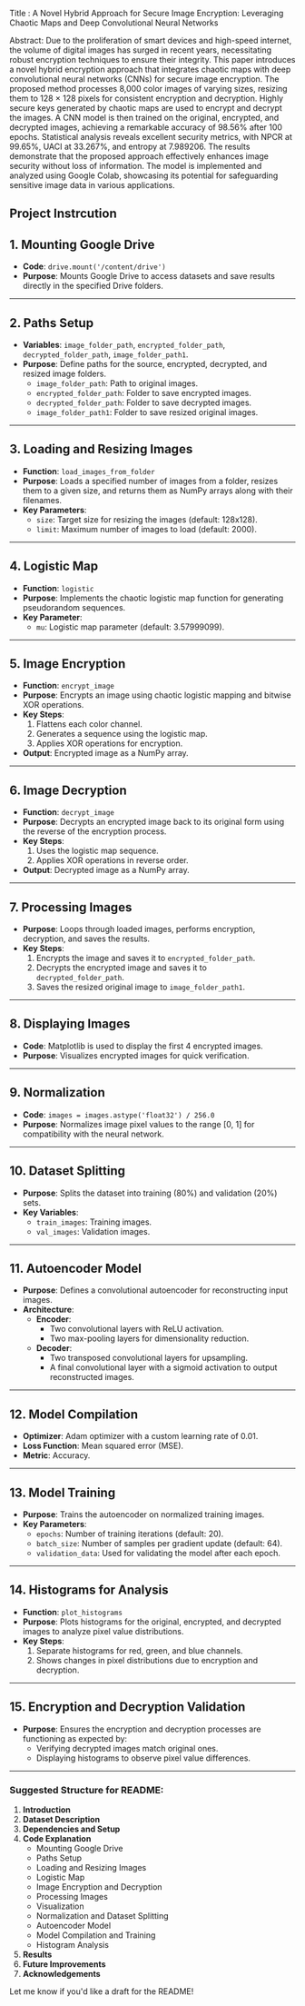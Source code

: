  Title :  A Novel Hybrid Approach for Secure Image Encryption: Leveraging Chaotic Maps and Deep Convolutional Neural Networks

 Abstract: Due to the proliferation of smart devices and high-speed internet, the volume of digital images has surged in recent years, necessitating robust encryption techniques to ensure their integrity. This paper introduces a novel hybrid encryption approach that integrates chaotic maps with deep convolutional neural networks (CNNs) for secure image encryption. The proposed method processes 8,000 color images of varying sizes, resizing them to 128 × 128 pixels for consistent  encryption and decryption. Highly secure keys generated by chaotic maps are used to encrypt and decrypt
the images. A CNN model is then trained on the original, encrypted, and decrypted images, achieving a remarkable accuracy of 98.56% after 100 epochs. Statistical analysis reveals excellent security metrics, with NPCR at 99.65%, UACI at 33.267%, and entropy at 7.989206. The results demonstrate that the proposed approach effectively enhances image security without loss of information. The model is implemented and analyzed using Google Colab, showcasing its potential for safeguarding sensitive image data in various applications.

##  Project Instrcution
 

## 1. **Mounting Google Drive**
- **Code**: `drive.mount('/content/drive')`
- **Purpose**: Mounts Google Drive to access datasets and save results directly in the specified Drive folders.

---

## 2. **Paths Setup**
- **Variables**: `image_folder_path`, `encrypted_folder_path`, `decrypted_folder_path`, `image_folder_path1`.
- **Purpose**: Define paths for the source, encrypted, decrypted, and resized image folders.
  - `image_folder_path`: Path to original images.
  - `encrypted_folder_path`: Folder to save encrypted images.
  - `decrypted_folder_path`: Folder to save decrypted images.
  - `image_folder_path1`: Folder to save resized original images.

---

## 3. **Loading and Resizing Images**
- **Function**: `load_images_from_folder`
- **Purpose**: Loads a specified number of images from a folder, resizes them to a given size, and returns them as NumPy arrays along with their filenames.
- **Key Parameters**:
  - `size`: Target size for resizing the images (default: 128x128).
  - `limit`: Maximum number of images to load (default: 2000).

---

## 4. **Logistic Map**
- **Function**: `logistic`
- **Purpose**: Implements the chaotic logistic map function for generating pseudorandom sequences.
- **Key Parameter**:
  - `mu`: Logistic map parameter (default: 3.57999099).

---

## 5. **Image Encryption**
- **Function**: `encrypt_image`
- **Purpose**: Encrypts an image using chaotic logistic mapping and bitwise XOR operations.
- **Key Steps**:
  1. Flattens each color channel.
  2. Generates a sequence using the logistic map.
  3. Applies XOR operations for encryption.
- **Output**: Encrypted image as a NumPy array.

---

## 6. **Image Decryption**
- **Function**: `decrypt_image`
- **Purpose**: Decrypts an encrypted image back to its original form using the reverse of the encryption process.
- **Key Steps**:
  1. Uses the logistic map sequence.
  2. Applies XOR operations in reverse order.
- **Output**: Decrypted image as a NumPy array.

---

## 7. **Processing Images**
- **Purpose**: Loops through loaded images, performs encryption, decryption, and saves the results.
- **Key Steps**:
  1. Encrypts the image and saves it to `encrypted_folder_path`.
  2. Decrypts the encrypted image and saves it to `decrypted_folder_path`.
  3. Saves the resized original image to `image_folder_path1`.

---

## 8. **Displaying Images**
- **Code**: Matplotlib is used to display the first 4 encrypted images.
- **Purpose**: Visualizes encrypted images for quick verification.

---

## 9. **Normalization**
- **Code**: `images = images.astype('float32') / 256.0`
- **Purpose**: Normalizes image pixel values to the range [0, 1] for compatibility with the neural network.

---

## 10. **Dataset Splitting**
- **Purpose**: Splits the dataset into training (80%) and validation (20%) sets.
- **Key Variables**:
  - `train_images`: Training images.
  - `val_images`: Validation images.

---

## 11. **Autoencoder Model**
- **Purpose**: Defines a convolutional autoencoder for reconstructing input images.
- **Architecture**:
  - **Encoder**:
    - Two convolutional layers with ReLU activation.
    - Two max-pooling layers for dimensionality reduction.
  - **Decoder**:
    - Two transposed convolutional layers for upsampling.
    - A final convolutional layer with a sigmoid activation to output reconstructed images.

---

## 12. **Model Compilation**
- **Optimizer**: Adam optimizer with a custom learning rate of 0.01.
- **Loss Function**: Mean squared error (MSE).
- **Metric**: Accuracy.

---

## 13. **Model Training**
- **Purpose**: Trains the autoencoder on normalized training images.
- **Key Parameters**:
  - `epochs`: Number of training iterations (default: 20).
  - `batch_size`: Number of samples per gradient update (default: 64).
  - `validation_data`: Used for validating the model after each epoch.

---

## 14. **Histograms for Analysis**
- **Function**: `plot_histograms`
- **Purpose**: Plots histograms for the original, encrypted, and decrypted images to analyze pixel value distributions.
- **Key Steps**:
  1. Separate histograms for red, green, and blue channels.
  2. Shows changes in pixel distributions due to encryption and decryption.

---

## 15. **Encryption and Decryption Validation**
- **Purpose**: Ensures the encryption and decryption processes are functioning as expected by:
  - Verifying decrypted images match original ones.
  - Displaying histograms to observe pixel value differences.

---

### Suggested Structure for README:
1. **Introduction**
2. **Dataset Description**
3. **Dependencies and Setup**
4. **Code Explanation**
   - Mounting Google Drive
   - Paths Setup
   - Loading and Resizing Images
   - Logistic Map
   - Image Encryption and Decryption
   - Processing Images
   - Visualization
   - Normalization and Dataset Splitting
   - Autoencoder Model
   - Model Compilation and Training
   - Histogram Analysis
5. **Results**
6. **Future Improvements**
7. **Acknowledgements**

Let me know if you'd like a draft for the README!
